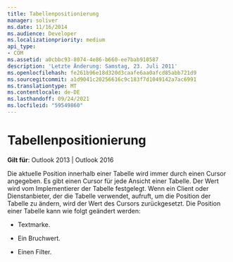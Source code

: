 ```yaml
---
title: Tabellenpositionierung
manager: soliver
ms.date: 11/16/2014
ms.audience: Developer
ms.localizationpriority: medium
api_type:
- COM
ms.assetid: a0cbbc93-8074-4e86-b660-ee7bab910587
description: 'Letzte Änderung: Samstag, 23. Juli 2011'
ms.openlocfilehash: fe261b96e18d320d3caafe6aa0afcd85abb721d9
ms.sourcegitcommit: a1d9041c20256616c9c183f7d1049142a7ac6991
ms.translationtype: MT
ms.contentlocale: de-DE
ms.lasthandoff: 09/24/2021
ms.locfileid: "59549860"
---
```

# <a name="table-positioning"></a>Tabellenpositionierung

  
  
**Gilt für**: Outlook 2013 | Outlook 2016 
  
Die aktuelle Position innerhalb einer Tabelle wird immer durch einen Cursor angegeben. Es gibt einen Cursor für jede Ansicht einer Tabelle. Der Wert wird vom Implementierer der Tabelle festgelegt. Wenn ein Client oder Dienstanbieter, der die Tabelle verwendet, aufruft, um die Position der Tabelle zu ändern, wird der Wert des Cursors zurückgesetzt. Die Position einer Tabelle kann wie folgt geändert werden:
  
- Textmarke.
    
- Ein Bruchwert.
    
- Einen Filter.
    

